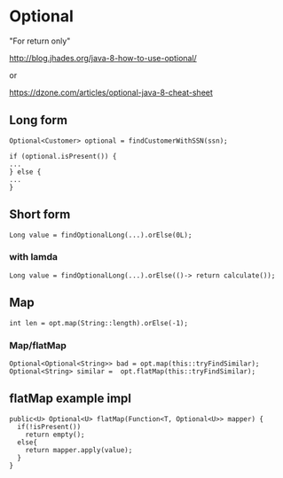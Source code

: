 # Optional

"For return only"

http://blog.jhades.org/java-8-how-to-use-optional/

or

https://dzone.com/articles/optional-java-8-cheat-sheet

## Long form

```
Optional<Customer> optional = findCustomerWithSSN(ssn);
 
if (optional.isPresent()) {
...
} else {
...
}
```

## Short form

```
Long value = findOptionalLong(...).orElse(0L);
```

### with lamda
```
Long value = findOptionalLong(...).orElse(()-> return calculate());
```

## Map
```
int len = opt.map(String::length).orElse(-1);
```

### Map/flatMap

```
Optional<Optional<String>> bad = opt.map(this::tryFindSimilar);
Optional<String> similar =  opt.flatMap(this::tryFindSimilar);
```

## flatMap example impl
```
public<U> Optional<U> flatMap(Function<T, Optional<U>> mapper) {
  if(!isPresent())
    return empty();
  else{
    return mapper.apply(value);
  }
}
```
